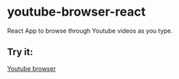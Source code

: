 # youtube-browser-react
React App to browse through Youtube videos as you type.

## Try it:
<a href="https://youtubebrowser-react.herokuapp.com/" target="_blank">Youtube browser</a>

